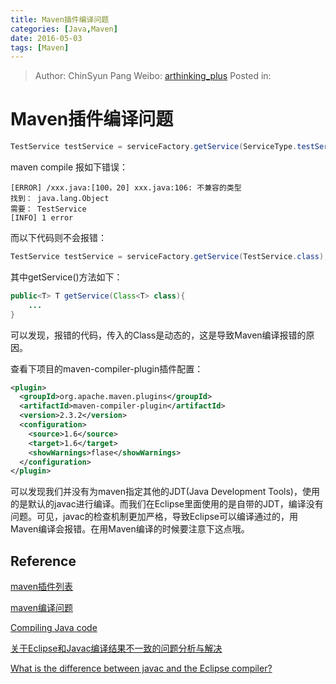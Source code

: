 ```yaml
---
title: Maven插件编译问题
categories: [Java,Maven]
date: 2016-05-03
tags: [Maven]
---
```


> Author: ChinSyun Pang
> Weibo: [arthinking_plus](http://weibo.com/arthinkingplus)
> Posted in: 

# Maven插件编译问题

```java
TestService testService = serviceFactory.getService(ServiceType.testServiceClazz);
```

maven compile 报如下错误：

```
[ERROR] /xxx.java:[100，20] xxx.java:106: 不兼容的类型找到： java.lang.Object需要： TestService[INFO] 1 error
```

而以下代码则不会报错：

```java
TestService testService = serviceFactory.getService(TestService.class);
```

其中getService()方法如下：

```java
public<T> T getService(Class<T> class){
    ...
}
```

可以发现，报错的代码，传入的Class是动态的，这是导致Maven编译报错的原因。

查看下项目的maven-compiler-plugin插件配置：

```xml
<plugin>  <groupId>org.apache.maven.plugins</groupId>  <artifactId>maven-compiler-plugin</artifactId>
  <version>2.3.2</version>
  <configuration>
    <source>1.6</source>
    <target>1.6</target>
    <showWarnings>flase</showWarnings>
  </configuration>
</plugin>
```

可以发现我们并没有为maven指定其他的JDT(Java Development Tools)，使用的是默认的javac进行编译。而我们在Eclipse里面使用的是自带的JDT，编译没有问题。可见，javac的检查机制更加严格，导致Eclipse可以编译通过的，用Maven编译会报错。在用Maven编译的时候要注意下这点哦。

## Reference

[maven插件列表](https://maven.apache.org/plugins/)

[maven编译问题](http://blog.csdn.net/liushuijinger/article/details/44618557)

[Compiling Java code](http://help.eclipse.org/mars/index.jsp?topic=%2Forg.eclipse.jdt.doc.isv%2Fguide%2Fjdt_api_compile.htm)

[关于Eclipse和Javac编译结果不一致的问题分析与解决](http://blog.csdn.net/feng2007110221053/article/details/7311056)

[What is the difference between javac and the Eclipse compiler?](http://stackoverflow.com/questions/3061654/what-is-the-difference-between-javac-and-the-eclipse-compiler)


